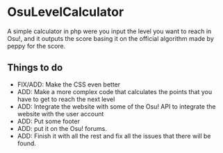 OsuLevelCalculator
==================

A simple calculator in php were you input the level you want to reach in Osu!, and it outputs the score basing it on the official algorithm made by peppy for the score.


Things to do
------------

* FIX/ADD: Make the CSS even better
* ADD: Make a more complex code that calculates the points that you have to get to reach the next level
* ADD: Integrate the website with some of the Osu! API to integrate the website with the user account
* ADD: Put some footer
* ADD: put it on the Osu! forums.
* ADD: Finish it with all the rest and fix all the issues that there will be found.
